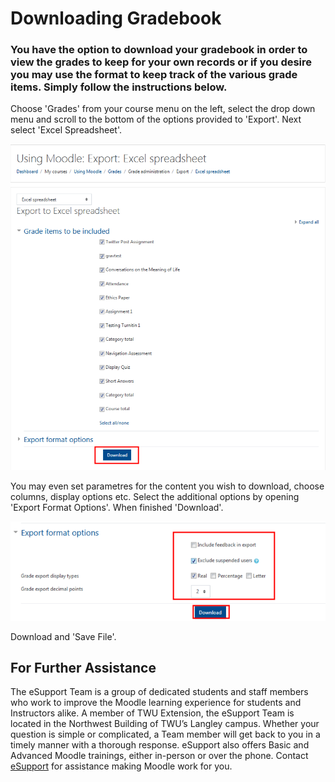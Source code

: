 # Downloading Gradebook

### You have the option to download your gradebook in order to view the grades to keep for your own records or if you desire you may use the format to keep track of the various grade items. Simply follow the instructions below.

Choose 'Grades' from your course menu on the left, select the drop down menu and scroll to the bottom of the options provided to 'Export'. Next select 'Excel Spreadsheet'.

![](../.gitbook/assets/gradebook-download-1.png)

You may even set parametres for the content you wish to download, choose columns, display options etc. Select the additional options by opening 'Export Format Options'. When finished 'Download'.

![](../.gitbook/assets/gradebook-download-2.png)

Download and 'Save File'.

## For Further Assistance

The eSupport Team is a group of dedicated students and staff members who work to improve the Moodle learning experience for students and Instructors alike. A member of TWU Extension, the eSupport Team is located in the Northwest Building of TWU’s Langley campus. Whether your question is simple or complicated, a Team member will get back to you in a timely manner with a thorough response. eSupport also offers Basic and Advanced Moodle trainings, either in-person or over the phone. Contact [eSupport](https://trinitywestern.teamdynamix.com/TDClient/Requests/ServiceDet?ID=16141) for assistance making Moodle work for you.

